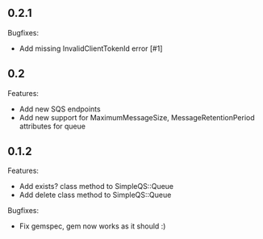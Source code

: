 ## 0.2.1

Bugfixes:

  - Add missing InvalidClientTokenId error [#1]

## 0.2

Features:

  - Add new SQS endpoints
  - Add new support for MaximumMessageSize, MessageRetentionPeriod attributes for queue

## 0.1.2

Features:

  - Add exists? class method to SimpleQS::Queue
  - Add delete class method to SimpleQS::Queue

Bugfixes:

  - Fix gemspec, gem now works as it should :)